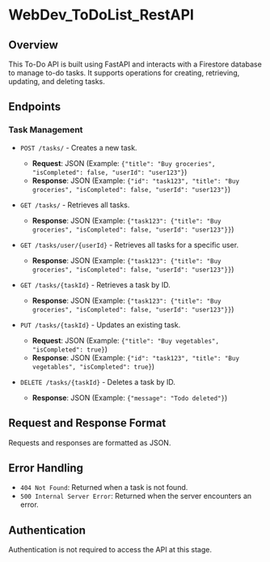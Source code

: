 # WebDev_ToDoList_RestAPI

## Overview
This To-Do API is built using FastAPI and interacts with a Firestore database to manage to-do tasks. It supports operations for creating, retrieving, updating, and deleting tasks.

## Endpoints

### Task Management

- `POST /tasks/` - Creates a new task.
  - **Request**: JSON (Example: `{"title": "Buy groceries", "isCompleted": false, "userId": "user123"}`)
  - **Response**: JSON (Example: `{"id": "task123", "title": "Buy groceries", "isCompleted": false, "userId": "user123"}`)

- `GET /tasks/` - Retrieves all tasks.
  - **Response**: JSON (Example: `{"task123": {"title": "Buy groceries", "isCompleted": false, "userId": "user123"}}`)

- `GET /tasks/user/{userId}` - Retrieves all tasks for a specific user.
  - **Response**: JSON (Example: `{"task123": {"title": "Buy groceries", "isCompleted": false, "userId": "user123"}}`)

- `GET /tasks/{taskId}` - Retrieves a task by ID.
  - **Response**: JSON (Example: `{"task123": {"title": "Buy groceries", "isCompleted": false, "userId": "user123"}}`)

- `PUT /tasks/{taskId}` - Updates an existing task.
  - **Request**: JSON (Example: `{"title": "Buy vegetables", "isCompleted": true}`)
  - **Response**: JSON (Example: `{"id": "task123", "title": "Buy vegetables", "isCompleted": true}`)

- `DELETE /tasks/{taskId}` - Deletes a task by ID.
  - **Response**: JSON (Example: `{"message": "Todo deleted"}`)

## Request and Response Format
Requests and responses are formatted as JSON.

## Error Handling
- `404 Not Found`: Returned when a task is not found.
- `500 Internal Server Error`: Returned when the server encounters an error.

## Authentication
Authentication is not required to access the API at this stage.